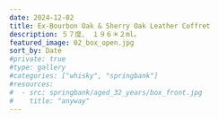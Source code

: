 ```yaml
---
date: 2024-12-02
title: Ex-Bourbon Oak & Sherry Oak Leather Coffret
description: ５７度、 １９６＊２ml。
featured_image: 02_box_open.jpg
sort_by: Date
#private: true
#type: gallery
#categories: ["whisky", "springbank"]
#resources:
#  - src: springbank/aged_32_years/box_front.jpg
#    title: "anyway"
---
```

